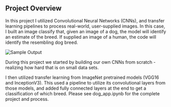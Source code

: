 [//]: # (Image References)

[image1]: ./images/sample_dog_output.png "Sample Output"

## Project Overview

In this project I utilized Convolutional Neural Networks (CNNs), and transfer learning pipelines to process real-world, user-supplied images.  In this case, I built an image classify that, given an image of a dog, the model will identify an estimate of the breed.  If supplied an image of a human, the code will identify the resembling dog breed.  

![Sample Output][image1]

During this project we started by building our own CNNs from scratch - realizing how hard that is on small data sets.

I then utilized transfer learning from ImageNet pretrained models (VGG16 and InceptionV3). This used a pipeline to utilize its convolutional layers from those models, and added fully connected layers at the end to get a classification of which breed. Please see dog_app.ipynb for the complete project and process.
